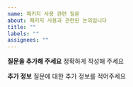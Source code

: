 ```yaml
---
name: 패키지 사용 관련 질문
about: 패키지 사용과 관련된 논의입니다
title: ""
labels: ""
assignees: ""
---
```


**질문을 추가해 주세요**
정확하게 작성해 주세요

**추가 정보**
질문에 대한 추가 정보를 적어주세요

